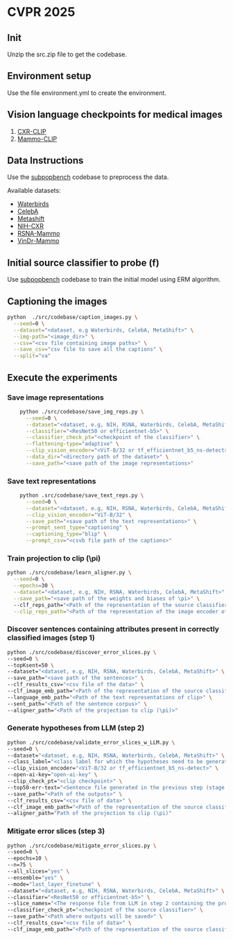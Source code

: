 # CVPR 2025

## Init

Unzip the src.zip file to get the codebase.

## Environment setup

Use the file environment.yml to create the environment.

## Vision language checkpoints for medical images
1. [CXR-CLIP](https://github.com/kakaobrain/cxr-clip?tab=readme-ov-file)
2. [Mammo-CLIP](https://github.com/batmanlab/Mammo-CLIP)

## Data Instructions

Use the [subpopbench](https://github.com/YyzHarry/SubpopBench/blob/main/subpopbench/dataset/datasets.py) codebase to preprocess the data.

Available datasets:

* [Waterbirds](https://github.com/kohpangwei/group_DRO)
* [CelebA](https://mmlab.ie.cuhk.edu.hk/projects/CelebA.html)
* [Metashift](https://github.com/Weixin-Liang/MetaShift/)
* [NIH-CXR](https://www.kaggle.com/datasets/nih-chest-xrays/data)
* [RSNA-Mammo](https://www.kaggle.com/competitions/rsna-breast-cancer-detection)
* [VinDr-Mammo](https://www.physionet.org/content/vindr-mammo/1.0.0/)

## Initial source classifier to probe (f)

Use [subpopbench](https://github.com/YyzHarry/SubpopBench/blob/main/subpopbench) codebase to train the initial model
using ERM algorithm.

## Captioning the images

```bash
python  ./src/codebase/caption_images.py \
  --seed=0 \
  --dataset="<dataset, e.g Waterbirds, CelebA, MetaShift>" \
  --img-path="<image_dir>" \
  --csv="<csv file containing image paths>" \
  --save_csv="csv file to save all the captions" \
  --split="va"
```

## Execute the experiments

### Save image representations

```bash
    python ./src/codebase/save_img_reps.py \
      --seed=0 \
      --dataset="<dataset, e.g, NIH, RSNA, Waterbirds, CelebA, MetaShift>" \
      --classifier="<ResNet50 or efficientnet-b5>" \
      --classifier_check_pt="<checkpoint of the classifier>" \
      --flattening-type="adaptive" \
      --clip_vision_encoder="<ViT-B/32 or tf_efficientnet_b5_ns-detect>" \
      --data_dir="<directory path of the dataset>" \
      --save_path="<save path of the image representations>"
```

### Save text representations

```bash
    python .src/codebase/save_text_reps.py \
      --seed=0 \
      --dataset="<dataset, e.g, NIH, RSNA, Waterbirds, CelebA, MetaShift>" \
      --clip_vision_encoder="ViT-B/32" \
      --save_path="<save path of the text representations>" \
      --prompt_sent_type="captioning" \
      --captioning_type="blip" \
      --prompt_csv="<csvb file path of the captions>"
```

### Train projection to clip (\pi)

```bash
python ./src/codebase/learn_aligner.py \
  --seed=0 \
  --epochs=30 \
  --dataset="<dataset, e.g, NIH, RSNA, Waterbirds, CelebA, MetaShift>" \
  --save_path="<save path of the weights and biases of \pi>" \  
  --clf_reps_path="<Path of the representation of the source classifier model (f)>" \
  --clip_reps_path="<Path of the representation of the image encoder of clip ($\psi^T$)>"
```

### Discover sentences containing attributes present in correctly classified images (step 1)

```bash
python ./src/codebase/discover_error_slices.py \
--seed=0 \
--topKsent=50 \
--dataset="<dataset, e.g, NIH, RSNA, Waterbirds, CelebA, MetaShift>" \
--save_path="<save path of the sentences>" \
--clf_results_csv="<csv file of the data>" \
--clf_image_emb_path="<Path of the representation of the source classifier model (f)>" \
--language_emb_path="<Path of the text representations of clip>" \
--sent_path="<Path of the sentence corpus>" \
--aligner_path="<Path of the projection to clip (\pi)>"
```

### Generate hypotheses from LLM (step 2)

```bash
python ./src/codebase/validate_error_slices_w_LLM.py \
--seed=0 \
--dataset="<dataset, e.g, NIH, RSNA, Waterbirds, CelebA, MetaShift>" \
--class_label="<class label for which the hypotheses need to be generated>" \
--clip_vision_encoder="<ViT-B/32 or tf_efficientnet_b5_ns-detect>" \
--open-ai-key="open-ai-key" \
--clip_check_pt="<clip checkpoint>" \
--top50-err-text="<Sentence file generated in the previous step (stage 1)>" \
--save_path="<Path of the outputs>" \
--clf_results_csv="<csv file of data>" \
--clf_image_emb_path="<Path of the representation of the source classifier model (f)>" \
--aligner_path="Path of the projection to clip (\pi)"
```

### Mitigate error slices  (step 3)

```bash
python ./src/codebase/mitigate_error_slices.py \
--seed=0 \
--epochs=10 \
--n=75 \
--all_slices="yes" \
--ensemble="yes" \
--mode="last_layer_finetune" \
--dataset="<dataset, e.g, NIH, RSNA, Waterbirds, CelebA, MetaShift>" \
--classifier="<ResNet50 or efficientnet-b5>" \
--slice_names="<The response file from LLM in step 2 containing the prompt dict which was used to test the hypotheses >" \
--classifier_check_pt="<checkpoint of the source classifier>" \
--save_path="<Path where outputs will be saved>" \
--clf_results_csv="<csv file of data>" \
--clf_image_emb_path="<Path of the representation of the source classifier model (f)>"
```

